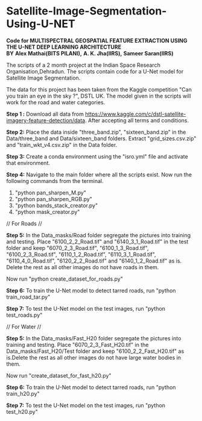 # Satellite-Image-Segmentation-Using-U-NET

**Code for MULTISPECTRAL GEOSPATIAL FEATURE EXTRACTION USING THE U-NET DEEP LEARNING ARCHITECTURE**  
**BY**
**Alex Mathai(BITS PILANI),**
**A. K. Jha(IIRS),**
**Sameer Saran(IIRS)**

The scripts of a 2 month project at the Indian Space Research Organisation,Dehradun. The scripts contain code for a U-Net model for Satellite Image Segmentation. 

The data for this project has been taken from the Kaggle competition "Can you train an eye in the sky ?", DSTL UK. The model given in the scripts will work for the road and water categories.

**Step 1 :**
Download all data from https://www.kaggle.com/c/dstl-satellite-imagery-feature-detection/data. After accepting all terms and
conditions.

**Step 2:**
Place the data inside "three_band.zip", "sixteen_band.zip" in the Data/three_band and Data/sixteen_band folders. Extract
"grid_sizes.csv.zip" and "train_wkt_v4.csv.zip" in the Data folder.

**Step 3:**
Create a conda environment using the "isro.yml" file and activate that environment.

**Step 4:**
Navigate to the main folder where all the scripts exist. Now run the following commands from the terminal.

1. "python pan_sharpen_M.py"
2. "python pan_sharpen_RGB.py"
3. "python bands_stack_creator.py"
4. "python mask_creator.py"

// For Roads //

**Step 5:**
In the Data_masks/Road folder segregate the pictures into training and testing. Place "6100_2_2_Road.tif" and "6140_3_1_Road.tif" 
in the test folder and keep "6070_2_3_Road.tif", "6100_1_3_Road.tif", "6100_2_3_Road.tif", "6110_1_2_Road.tif", "6110_3_1_Road.tif", "6110_4_0_Road.tif", "6120_2_2_Road.tif" and "6140_1_2_Road.tif" as is. Delete the rest as all other images do not have roads in them.

Now run "python create_dataset_for_roads.py"

**Step 6:**
To train the U-Net model to detect tarred roads, run "python train_road_tar.py"

**Step 7:**
To test the U-Net model on the test images, run "python test_roads.py"

// For Water //

**Step 5:**
In the Data_masks/Fast_H20 folder segregate the pictures into training and testing. Place "6070_2_3_Fast_H20.tif" in the Data_masks/Fast_H20/Test
folder and keep "6100_2_2_Fast_H20.tif" as is.Delete the rest as all other images do not have large water bodies in them.

Now run "create_dataset_for_fast_h20.py"

**Step 6:**
To train the U-Net model to detect tarred roads, run "python train_h20.py"

**Step 7:**
To test the U-Net model on the test images, run "python test_h20.py"










